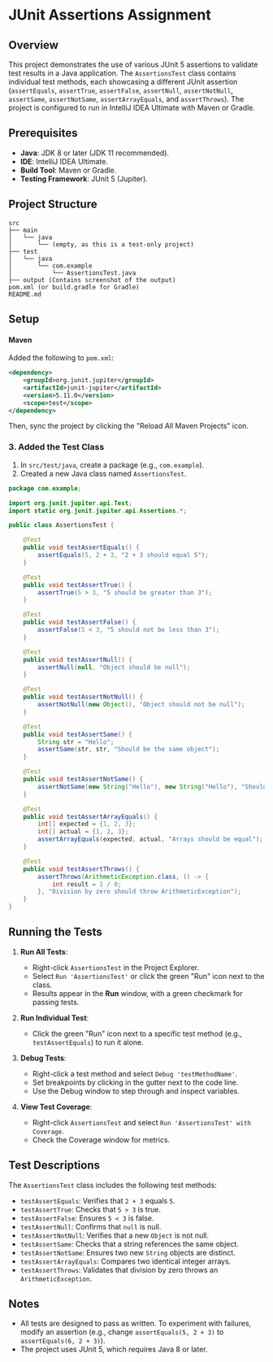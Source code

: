 # JUnit Assertions Assignment

## Overview
This project demonstrates the use of various JUnit 5 assertions to validate test results in a Java application. The `AssertionsTest` class contains individual test methods, each showcasing a different JUnit assertion (`assertEquals`, `assertTrue`, `assertFalse`, `assertNull`, `assertNotNull`, `assertSame`, `assertNotSame`, `assertArrayEquals`, and `assertThrows`). The project is configured to run in IntelliJ IDEA Ultimate with Maven or Gradle.

## Prerequisites
- **Java**: JDK 8 or later (JDK 11 recommended).
- **IDE**: IntelliJ IDEA Ultimate.
- **Build Tool**: Maven or Gradle.
- **Testing Framework**: JUnit 5 (Jupiter).

## Project Structure
```
src
├── main
│   └── java
│       └── (empty, as this is a test-only project)
├── test
│   └── java
│       └── com.example
│           └── AssertionsTest.java
├── output (Contains screenshot of the output)
pom.xml (or build.gradle for Gradle)
README.md
```

## Setup 

#### Maven
Added the following to `pom.xml`:
```xml
<dependency>
    <groupId>org.junit.jupiter</groupId>
    <artifactId>junit-jupiter</artifactId>
    <version>5.11.0</version>
    <scope>test</scope>
</dependency>
```
Then, sync the project by clicking the "Reload All Maven Projects" icon.


### 3. Added the Test Class
1. In `src/test/java`, create a package (e.g., `com.example`).
2. Created a new Java class named `AssertionsTest`.


```java
package com.example;

import org.junit.jupiter.api.Test;
import static org.junit.jupiter.api.Assertions.*;

public class AssertionsTest {

    @Test
    public void testAssertEquals() {
        assertEquals(5, 2 + 3, "2 + 3 should equal 5");
    }

    @Test
    public void testAssertTrue() {
        assertTrue(5 > 3, "5 should be greater than 3");
    }

    @Test
    public void testAssertFalse() {
        assertFalse(5 < 3, "5 should not be less than 3");
    }

    @Test
    public void testAssertNull() {
        assertNull(null, "Object should be null");
    }

    @Test
    public void testAssertNotNull() {
        assertNotNull(new Object(), "Object should not be null");
    }

    @Test
    public void testAssertSame() {
        String str = "Hello";
        assertSame(str, str, "Should be the same object");
    }

    @Test
    public void testAssertNotSame() {
        assertNotSame(new String("Hello"), new String("Hello"), "Should be different objects");
    }

    @Test
    public void testAssertArrayEquals() {
        int[] expected = {1, 2, 3};
        int[] actual = {1, 2, 3};
        assertArrayEquals(expected, actual, "Arrays should be equal");
    }

    @Test
    public void testAssertThrows() {
        assertThrows(ArithmeticException.class, () -> {
            int result = 1 / 0;
        }, "Division by zero should throw ArithmeticException");
    }
}
```

## Running the Tests
1. **Run All Tests**:
   - Right-click `AssertionsTest` in the Project Explorer.
   - Select `Run 'AssertionsTest'` or click the green "Run" icon next to the class.
   - Results appear in the **Run** window, with a green checkmark for passing tests.

2. **Run Individual Test**:
   - Click the green "Run" icon next to a specific test method (e.g., `testAssertEquals`) to run it alone.

3. **Debug Tests**:
   - Right-click a test method and select `Debug 'testMethodName'`.
   - Set breakpoints by clicking in the gutter next to the code line.
   - Use the Debug window to step through and inspect variables.

4. **View Test Coverage**:
   - Right-click `AssertionsTest` and select `Run 'AssertionsTest' with Coverage`.
   - Check the Coverage window for metrics.

## Test Descriptions
The `AssertionsTest` class includes the following test methods:
- `testAssertEquals`: Verifies that `2 + 3` equals `5`.
- `testAssertTrue`: Checks that `5 > 3` is true.
- `testAssertFalse`: Ensures `5 < 3` is false.
- `testAssertNull`: Confirms that `null` is null.
- `testAssertNotNull`: Verifies that a new `Object` is not null.
- `testAssertSame`: Checks that a string references the same object.
- `testAssertNotSame`: Ensures two new `String` objects are distinct.
- `testAssertArrayEquals`: Compares two identical integer arrays.
- `testAssertThrows`: Validates that division by zero throws an `ArithmeticException`.



## Notes
- All tests are designed to pass as written. To experiment with failures, modify an assertion (e.g., change `assertEquals(5, 2 + 3)` to `assertEquals(6, 2 + 3)`).
- The project uses JUnit 5, which requires Java 8 or later.

